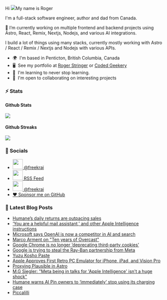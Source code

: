 Hi ![](https://user-images.githubusercontent.com/18350557/176309783-0785949b-9127-417c-8b55-ab5a4333674e.gif)My name is Roger 

I'm a full-stack software engineer, author and dad from Canada.

🔭 I’m currently working on multiple frontend and backend projects using Astro, React, Remix, Nextjs, Nodejs, and various AI integrations. 

I build a lot of things using many stacks, currently mostly working with Astro / React / Remix / Nextjs and Nodejs with various APIs.  

* 🌍  I'm based in Penticton, British Columbia, Canada 
* 🖥️  See my portfolio at [Roger Stringer](https://rogerstringer.com) or [Coded Geekery](https://codedgeekery.com) 
* 🧠  I'm learning to never stop learning. 
* 🤝  I'm open to collaborating on interesting projects

### :zap: Stats

#### Github Stats
  
![](https://github-readme-stats-knowmad.vercel.app/api?username=freekrai&show_icons=true&count_private=true)
  
#### Github Streaks 
  
![](https://github-readme-streak-stats.herokuapp.com/?user=freekrai)

### :card_index: Socials  

- <a href="https://www.github.com/freekrai" target="_blank" rel="noreferrer"><img src="https://raw.githubusercontent.com/danielcranney/readme-generator/main/public/icons/socials/github.svg" width="32" height="32" /> @freekrai</a>
- <a href="https://rogerstringer.com/rss.xml" target="_blank" rel="noreferrer"><img src="https://raw.githubusercontent.com/danielcranney/readme-generator/main/public/icons/socials/rss.svg" width="32" height="32" /> RSS Feed</a>
- <a href="https://www.twitter.com/freekrai" target="_blank" rel="noreferrer"><img src="https://raw.githubusercontent.com/danielcranney/readme-generator/main/public/icons/socials/twitter.svg" width="32" height="32" /> @freekrai</a>
- <a href="https://github.com/sponsors/freekrai"> ❤️ Sponsor me on GitHub</a>

### :newspaper: Latest Blog Posts

<!-- BLOG-POST-LIST:START -->
- [Humane’s daily returns are outpacing sales](https://rogerstringer.com/blog/humane-ai-pin-more-daily-returns-than-sales)
- [‘You are a helpful mail assistant,’ and other Apple Intelligence instructions](https://rogerstringer.com/blog/you-are-a-helpful-mail-assistant-and-other-apple-intelligence-instructions)
- [Microsoft says OpenAI is now a competitor in AI and search](https://rogerstringer.com/blog/microsoft-says-openai-is-now-a-competitor-in-ai-and-search)
- [Marco Arment on &quot;Ten years of Overcast&quot;](https://rogerstringer.com/blog/marco-arment-on-ten-years-of-overcast)
- [Google Chrome is no longer ‘deprecating third-party cookies’](https://rogerstringer.com/blog/google-chrome-is-no-longer-deprecating-third-party-cookies)
- [Google is trying to steal the Ray-Ban partnership from Meta](https://rogerstringer.com/blog/google-meta-ray-ban-essilorluxottica-partnership)
- [Yuzu Kosho Paste](https://rogerstringer.com/blog/yuzu-kosho-paste)
- [Apple Approves First Retro PC Emulator for iPhone, iPad, and Vision Pro](https://rogerstringer.com/blog/apple-approves-first-retro-pc-emulator-ios)
- [Proxying Plausible in Astro](https://rogerstringer.com/blog/proxying-plausible-in-astro)
- [M.G Siegler: &quot;Meta being in talks for &#39;Apple Intelligence&#39; isn&#39;t a huge shock&quot;](https://rogerstringer.com/blog/meta-apple-ai)
- [Humane warns AI Pin owners to ‘immediately’ stop using its charging case](https://rogerstringer.com/blog/humane-ai-pin-battery-case-issue-warning)
- [Piccalilli](https://rogerstringer.com/blog/piccalilli)
<!-- BLOG-POST-LIST:END -->

<!--
#### Top Languages 
![](https://github-readme-stats-knowmad.vercel.app/api/top-langs/?username=freekrai&hide=null&count_private=true)
![wakatime stats](https://github-readme-stats-knowmad.vercel.app/api/wakatime?username=datamcfly)


Here are some ideas to get you started:

- 🔭 I’m currently working on ...
- 🌱 I’m currently learning ...
- 👯 I’m looking to collaborate on ...
- 🤔 I’m looking for help with ...
- 💬 Ask me about ...
- 📫 How to reach me: ...
- 😄 Pronouns: ...
- ⚡ Fun fact: ...
-->
